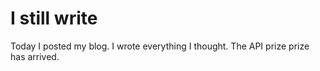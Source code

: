 # I still write
Today I posted my blog. I wrote everything I thought.
The API prize prize has arrived.